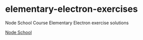 # elementary-electron-exercises
Node School Course Elementary Electron exercise solutions

[Node School](https://nodeschool.io/#workshoppers)
